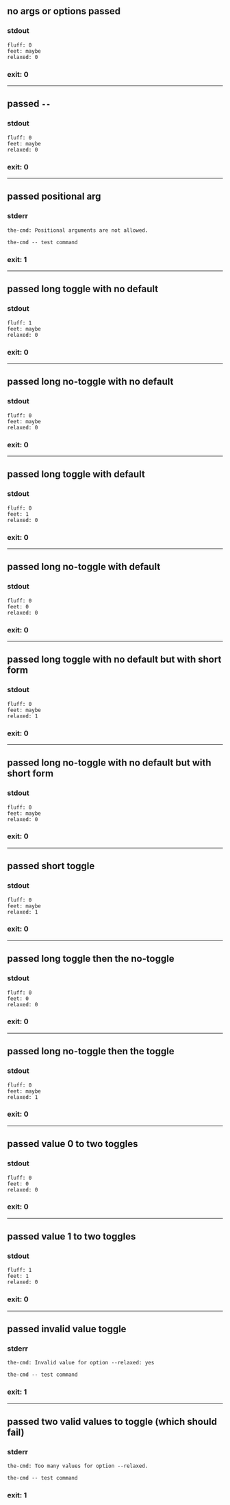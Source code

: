 ## no args or options passed

### stdout
```
fluff: 0
feet: maybe
relaxed: 0
```

### exit: 0

- - - - - - - - - -

## passed `--`

### stdout
```
fluff: 0
feet: maybe
relaxed: 0
```

### exit: 0

- - - - - - - - - -

## passed positional arg

### stderr
```
the-cmd: Positional arguments are not allowed.

the-cmd -- test command
```

### exit: 1

- - - - - - - - - -

## passed long toggle with no default

### stdout
```
fluff: 1
feet: maybe
relaxed: 0
```

### exit: 0

- - - - - - - - - -

## passed long no-toggle with no default

### stdout
```
fluff: 0
feet: maybe
relaxed: 0
```

### exit: 0

- - - - - - - - - -

## passed long toggle with default

### stdout
```
fluff: 0
feet: 1
relaxed: 0
```

### exit: 0

- - - - - - - - - -

## passed long no-toggle with default

### stdout
```
fluff: 0
feet: 0
relaxed: 0
```

### exit: 0

- - - - - - - - - -

## passed long toggle with no default but with short form

### stdout
```
fluff: 0
feet: maybe
relaxed: 1
```

### exit: 0

- - - - - - - - - -

## passed long no-toggle with no default but with short form

### stdout
```
fluff: 0
feet: maybe
relaxed: 0
```

### exit: 0

- - - - - - - - - -

## passed short toggle

### stdout
```
fluff: 0
feet: maybe
relaxed: 1
```

### exit: 0

- - - - - - - - - -

## passed long toggle then the no-toggle

### stdout
```
fluff: 0
feet: 0
relaxed: 0
```

### exit: 0

- - - - - - - - - -

## passed long no-toggle then the toggle

### stdout
```
fluff: 0
feet: maybe
relaxed: 1
```

### exit: 0

- - - - - - - - - -

## passed value 0 to two toggles

### stdout
```
fluff: 0
feet: 0
relaxed: 0
```

### exit: 0

- - - - - - - - - -

## passed value 1 to two toggles

### stdout
```
fluff: 1
feet: 1
relaxed: 0
```

### exit: 0

- - - - - - - - - -

## passed invalid value toggle

### stderr
```
the-cmd: Invalid value for option --relaxed: yes

the-cmd -- test command
```

### exit: 1

- - - - - - - - - -

## passed two valid values to toggle (which should fail)

### stderr
```
the-cmd: Too many values for option --relaxed.

the-cmd -- test command
```

### exit: 1
